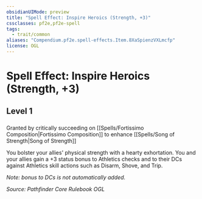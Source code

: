 ```yaml
---
obsidianUIMode: preview
title: "Spell Effect: Inspire Heroics (Strength, +3)"
cssclasses: pf2e,pf2e-spell
tags:
  - trait/common
aliases: "Compendium.pf2e.spell-effects.Item.8XaSpienzVXLmcfp"
license: OGL
---
```

# Spell Effect: Inspire Heroics (Strength, +3)
## Level 1
### 






Granted by critically succeeding on [[Spells/Fortissimo Composition|Fortissimo Composition]] to enhance [[Spells/Song of Strength|Song of Strength]]

You bolster your allies' physical strength with a hearty exhortation. You and your allies gain a +3 status bonus to Athletics checks and to their DCs against Athletics skill actions such as Disarm, Shove, and Trip.

_Note: bonus to DCs is not automatically added._

*Source: Pathfinder Core Rulebook*
*OGL*